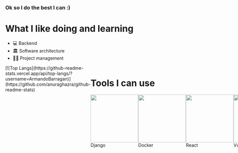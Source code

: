 ### Ok so I do the best I can :)
<h1>What I like doing and learning</h1>
<ul>
  <li>💻 Backend</li>
  <li>🏛 Software architecture</li>
  <li>✍🏼 Project management</li>
</ul>

<div style="display: flex; justify-content: space-between">
  <div>
[![Top Langs](https://github-readme-stats.vercel.app/api/top-langs/?username=ArmandoBarragan)](https://github.com/anuraghazra/github-readme-stats)
  </div>
  <div>
    <h1>Tools I can use</h1>
    <div style="display: flex; justify-content: space-around">
      <div style="display: flex; flex-direction: column;"><img height="150px" width="150px" src="https://user-images.githubusercontent.com/42745515/160669300-adf684fe-7759-4027-a4d4-eb05d93ab1e0.png"/> Django</div>
      <div style="display: flex; flex-direction: column;"><img height="150px" width="150px" src="https://user-images.githubusercontent.com/42745515/160669298-906105e7-2626-486b-be7b-9a1e04c629d4.png"/> Docker</div>
      <div style="display: flex; flex-direction: column;"><img height="150px" width="150px" src="https://user-images.githubusercontent.com/42745515/160669305-901c2018-1ecb-4792-b11c-f0296395bcb6.png"/> React</div>
      <div style="display: flex; flex-direction: column;"><img height="150px" width="150px" src="https://user-images.githubusercontent.com/42745515/160669306-d5e78a8f-f824-4405-80fd-b05ead5437ac.png"/> Vue</div>
      <div style="display: flex; flex-direction: column;"><img height="150px" width="150px" src="![image](https://user-images.githubusercontent.com/42745515/160669875-0faccdb2-6004-4bb3-ab9c-3463fb2afb81.png)
"/> Git</div>
      
    </div>
  </div>
</div>

<!--
**ArmandoBarragan/ArmandoBarragan** is a ✨ _special_ ✨ repository because its `README.md` (this file) appears on your GitHub profile.

Here are some ideas to get you started:

- 🔭 I’m currently working on ...
- 🌱 I’m currently learning ...
- 👯 I’m looking to collaborate on ...
- 🤔 I’m looking for help with ...
- 💬 Ask me about ...
- 📫 How to reach me: ...
- 😄 Pronouns: ...
- ⚡ Fun fact: ...
-->
